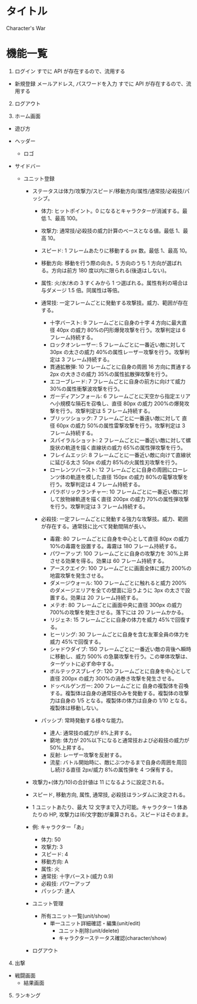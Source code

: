 # タイトル

Character's War

# 機能一覧

1. ログイン
   すでに API が存在するので、流用する

- 新規登録
  メールアドレス, パスワードを入力
  すでに API が存在するので、流用する

2. ログアウト

3. ホーム画面

- 遊び方
- ヘッダー
  - ロゴ
- サイドバー

  - ユニット登録

    - ステータスは体力/攻撃力/スピード/移動方向/属性/通常技/必殺技/パッシブ。

      - 体力: ヒットポイント。0 になるとキャラクターが消滅する。最低 1、最高 100。
      - 攻撃力: 通常技/必殺技の威力計算のベースとなる値。最低 1、最高 10。
      - スピード: 1 フレームあたりに移動する px 数。最低 1、最高 10。
      - 移動方向: 移動を行う際の向き。5 方向のうち 1 方向が選ばれる。方向は前方 180 度以内に限られる(後退はしない)。
      - 属性: 火/水/木の 3 すくみから 1 つ選ばれる。属性有利の場合は与ダメージ 1.5 倍。同属性は等倍。

      - 通常技: 一定フレームごとに発動する攻撃技。威力、範囲が存在する。

        - 十字バースト: 9 フレームごとに自身の十字 4 方向に最大直径 40px の威力 80%の円形爆発攻撃を行う。攻撃判定は 6 フレーム持続する。
        - ロックオンレーザー: 5 フレームごとに一番近い敵に対して 30px の太さの威力 40%の属性レーザー攻撃を行う。攻撃判定は 3 フレーム持続する。
        - 貫通拡散弾: 10 フレームごとに自身の周囲 16 方向に貫通する 2px の大きさの威力 35%の属性拡散弾攻撃を行う。
        - エコーブレード: 7 フレームごとに自身の前方に向けて威力 30%の属性衝撃波攻撃を行う。
        - ガーディアンフォール: 6 フレームごとに天空から指定エリアへ小規模な隕石を召喚し、直径 80px の威力 200%の爆発攻撃を行う。攻撃判定は 5 フレーム持続する。
        - ブリッツショック: 7 フレームごとに一番遠い敵に対して 直径 60px の威力 50%の属性雷撃攻撃を行う。攻撃判定は 3 フレーム持続する。
        - スパイラルショット: 2 フレームごとに一番近い敵に対して螺旋状の軌道を描く直線状の威力 65%の属性弾攻撃を行う。
        - フレイムエッジ: 8 フレームごとに一番近い敵に向けて直線状に延びる太さ 50px の威力 85%の火属性刃攻撃を行う。
        - ローレンツバースト: 12 フレームごとに自身の周囲にローレンツ体の軌道を模した直径 150px の威力 80%の電撃攻撃を行う。攻撃判定は 4 フレーム持続する。
        - パラボリックランチャー: 10 フレームごとに一番近い敵に対して放物線軌道を描く直径 200px の威力 70%の属性弾攻撃を行う。攻撃判定は 3 フレーム持続する。

      - 必殺技: 一定フレームごとに発動する強力な攻撃技。威力、範囲が存在する。通常技に比べて発動間隔が長い。

        - 毒霧: 80 フレームごとに自身を中心として直径 80px の威力 10%の毒霧を設置する。毒霧は 180 フレーム持続する。
        - パワーアップ: 100 フレームごとに自身の攻撃力を 30%上昇させる効果を得る。効果は 60 フレーム持続する。
        - アースクエイク: 100 フレームごとに画面全体に威力 200%の地震攻撃を発生させる。
        - ダメージウォール: 100 フレームごとに触れると威力 200%のダメージエリアを全ての壁面に沿うように 3px の太さで設置する。効果は 20 フレーム持続する。
        - メテオ: 80 フレームごとに画面中央に直径 300px の威力 700%の攻撃を発生させる。落下には 20 フレームかかる。
        - リジェネ: 15 フレームごとに自身の体力を威力 45%で回復する。
        - ヒーリング: 30 フレームごとに自身を含む友軍全員の体力を威力 45%で回復する。
        - シャドウダイブ: 150 フレームごとに一番近い敵の背後へ瞬時に移動し、威力 500% の急襲攻撃を行う。この単体攻撃は、ターゲットに必ず命中する。
        - ボルテックスブレイク: 120 フレームごとに自身を中心として直径 200px の威力 300%の渦巻き攻撃を発生させる。
        - ドッペルゲンガー: 200 フレームごとに 自身の複製体を召喚する。複製体は自身の通常技のみを発動する。複製体の攻撃力は自身の 1/5 となる。複製体の体力は自身の 1/10 となる。複製体は移動しない。

      - パッシブ: 常時発動する様々な能力。

        - 達人: 通常技の威力が 8%上昇する。
        - 窮地: 体力が 20%以下になると通常技および必殺技の威力が 50%上昇する。
        - 反射: レーザー攻撃を反射する。
        - 流星: バトル開始時に、敵にぶつかるまで自身の周囲を周回し続ける直径 2px/威力 8%の属性弾を 4 つ保有する。

    - 攻撃力+(体力/10)の合計値は 11 になるように設定される。
    - スピード, 移動方向, 属性, 通常技, 必殺技はランダムに決定される。

    - 1 ユニットあたり、最大 12 文字まで入力可能。キャラクター 1 体あたりの HP, 攻撃力は(6/文字数)が乗算される。スピードはそのまま。

    - 例: キャラクター「あ」

      - 体力: 50
      - 攻撃力: 3
      - スピード: 4
      - 移動方向: A
      - 属性: 火
      - 通常技: 十字バースト(威力 0.9)
      - 必殺技: パワーアップ
      - パッシブ: 達人

    - ユニット管理
      - 所有ユニット一覧(unit/show)
        - 単一ユニット詳細確認・編集(unit/edit)
          - ユニット削除(unit/delete)
          - キャラクターステータス確認(character/show)
    - ログアウト

4. 出撃

- 戦闘画面
  - 結果画面

5. ランキング
